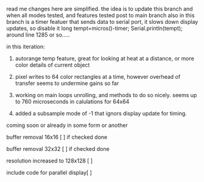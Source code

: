 read me changes here are simplified. the idea is to update this branch and when all modes tested, and features tested post to main branch 
also in this branch is a timer featuer that sends data to serial port, it slows down display updates, so disable it
long tempt=micros()-timer;
Serial.println(tempt);
around line 1285 or so.....



in this iteration:

1) autorange temp feature, great for looking at heat at a distance, or more color details of current object
2) pixel writes to 64 color rectangles at a time, however overhead of transfer seems to undermine gains so far
3) working on main loops unrolling, and methods to do so nicely. seems up to 760 microseconds in calulations for 64x64

4) added a subsample mode of -1 that ignors display update for timing.


coming soon or already in some form or another

buffer removal 16x16 [ ] if checked done

buffer removal 32x32 [ ] if checked done

resolution increased to 128x128 [ ]

include code for parallel display[ ]



